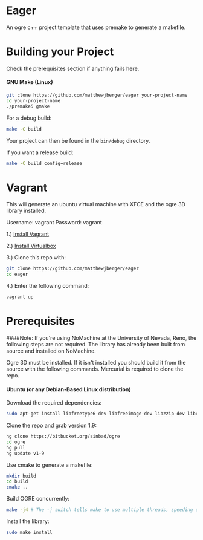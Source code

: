# Eager
An ogre c++ project template that uses premake to generate a makefile.

# Building your Project

Check the prerequisites section if anything fails here.

#### GNU Make (Linux)
```bash
git clone https://github.com/matthewjberger/eager your-project-name
cd your-project-name
./premake5 gmake
````

For a debug build:

```bash
make -C build
```

Your project can then be found in the `bin/debug` directory.

If you want a release build:
```bash
make -C build config=release
```
# Vagrant

This will generate an ubuntu virtual machine with XFCE and the ogre 3D library installed.

Username: vagrant
Password: vagrant

1.) [Install Vagrant](https://www.vagrantup.com/downloads.html)

2.) [Install Virtualbox](https://www.virtualbox.org/wiki/Downloads)

3.) Clone this repo with:

```bash
git clone https://github.com/matthewjberger/eager 
cd eager
```

4.) Enter the following command: 

```bash
vagrant up
```

# Prerequisites

####Note: If you're using NoMachine at the University of Nevada, Reno, the following steps are not required. The library has already been built from source and installed on NoMachine.

Ogre 3D must be installed. If it isn't installed you should build it from the source with the following commands.  Mercurial is required to clone the repo.


#### Ubuntu (or any Debian-Based Linux distribution)

Download the required dependencies:

``` bash
sudo apt-get install libfreetype6-dev libfreeimage-dev libzzip-dev libxrandr-dev libxaw7-dev freeglut3-dev libgl1-mesa-dev libglu1-mesa-dev libcppunit-dev libboost1.58-* libois-dev mercurial cmake g++ gdb doxygen
```

Clone the repo and grab version 1.9:
```bash
hg clone https://bitbucket.org/sinbad/ogre
cd ogre
hg pull
hg update v1-9
```

Use cmake to generate a makefile:

```bash
mkdir build
cd build
cmake ..
```

Build OGRE concurrently:
```bash
make -j4 # The -j switch tells make to use multiple threads, speeding up the build a bit.
```

Install the library:
```bash
sudo make install
```
